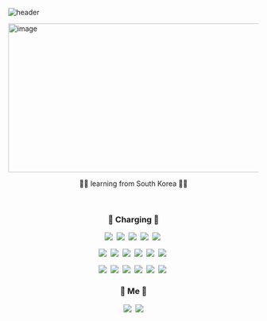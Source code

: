 
![header](https://capsule-render.vercel.app/api?type=waving&color=auto&height=200&section=header&text=hello%20:>&fontSize=50)

<img src="https://github.com/user-attachments/assets/85fd5da2-e37d-47fe-9ec9-4391f2930591" alt="image" width="900" height="300">

<p align="center">👨‍🎓 learning from South Korea 👨‍🎓</p>

<br>
<h3 align="center">🔋 Charging 🔋</h3>
<p align = "center">
<img src="https://img.shields.io/badge/C-00599C?style=for-the-badge&logo=c&logoColor=white"/></a>&nbsp
<img src="https://img.shields.io/badge/Nest.js-3766AB?style=for-the-badge&logo=Nestjs&logoColor=red"/></a>&nbsp
<img src="https://img.shields.io/badge/TypeScript-007ACC?style=for-the-badge&logo=typescript&logoColor=white"/></a>&nbsp
<img src="https://img.shields.io/badge/MySQL-005C84?style=for-the-badge&logo=mysql&logoColor=white"/></a>&nbsp
<img src="https://img.shields.io/badge/GIT-E44C30?style=for-the-badge&logo=git&logoColor=white"/></a>&nbsp
</p>
<p align = "center">
<img src="https://img.shields.io/badge/Linux-FCC624?style=for-the-badge&logo=linux&logoColor=black"/></a>&nbsp
<img src="https://img.shields.io/badge/Amazon_AWS-232F3E?style=for-the-badge&logo=amazon&logoColor=white"/></a>&nbsp
<img src="https://img.shields.io/badge/Cloudflare-F38020?style=for-the-badge&logo=Cloudflare&logoColor=white"/></a>&nbsp
<img src="https://img.shields.io/badge/Google_Cloud-4285F4?style=for-the-badge&logo=google-cloud&logoColor=white"/></a>&nbsp
<img src="https://img.shields.io/badge/docker-%230db7ed.svg?style=for-the-badge&logo=docker&logoColor=white"/></a>&nbsp
<img src="https://img.shields.io/badge/kubernetes-%23326ce5.svg?style=for-the-badge&logo=kubernetes&logoColor=white"/></a>&nbsp
</p>
<p align = "center">
<img src="https://img.shields.io/badge/iTerm2-000000?style=for-the-badge&logo=iterm2&logoColor=white"/></a>&nbsp
<img src="https://img.shields.io/badge/Notion-000000?style=for-the-badge&logo=notion&logoColor=white"/></a>&nbsp
<img src="https://img.shields.io/badge/Miro-050038?style=for-the-badge&logo=Miro&logoColor=white"/></a>&nbsp
<img src="https://img.shields.io/badge/Slack-4A154B?style=for-the-badge&logo=slack&logoColor=white"/></a>&nbsp
<img src="https://img.shields.io/badge/Discord-7289DA?style=for-the-badge&logo=discord&logoColor=white"/></a>&nbsp
<img src="https://img.shields.io/badge/Zoom-2D8CFF?style=for-the-badge&logo=zoom&logoColor=white"/></a>&nbsp



</p>
<h3 align="center"> 🐶 Me 🐶 </h3>
  <p align="center">
    <a href="https://www.instagram.com/nijnoeym/"><img src="https://img.shields.io/badge/Instagram-E4405F?style=flat- square&logo=Instagram&logoColor=white&link=https://www.instagram.com/woo0_hooo/"/></a>&nbsp
      <a href="overlaylowdir@gmail.com"><img src="https://img.shields.io/badge/Gmail-d14836?style=flat-square&logo=Gmail&logoColor=white&link=rladhkdwls520@naver.com"/></a>
  </p>
<br>

</p>
